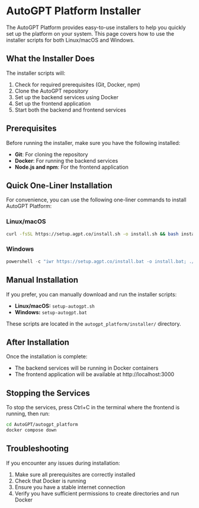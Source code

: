 # AutoGPT Platform Installer

The AutoGPT Platform provides easy-to-use installers to help you quickly set up the platform on your system. This page covers how to use the installer scripts for both Linux/macOS and Windows.

## What the Installer Does

The installer scripts will:

1. Check for required prerequisites (Git, Docker, npm)
2. Clone the AutoGPT repository
3. Set up the backend services using Docker
4. Set up the frontend application
5. Start both the backend and frontend services

## Prerequisites

Before running the installer, make sure you have the following installed:

- **Git**: For cloning the repository
- **Docker**: For running the backend services
- **Node.js and npm**: For the frontend application

## Quick One-Liner Installation

For convenience, you can use the following one-liner commands to install AutoGPT Platform:

### Linux/macOS

```bash
curl -fsSL https://setup.agpt.co/install.sh -o install.sh && bash install.sh
```

### Windows

```powershell
powershell -c "iwr https://setup.agpt.co/install.bat -o install.bat; ./install.bat"
```

## Manual Installation

If you prefer, you can manually download and run the installer scripts:

- **Linux/macOS:** `setup-autogpt.sh`
- **Windows:** `setup-autogpt.bat`

These scripts are located in the `autogpt_platform/installer/` directory.

## After Installation

Once the installation is complete:
- The backend services will be running in Docker containers
- The frontend application will be available at http://localhost:3000

## Stopping the Services

To stop the services, press Ctrl+C in the terminal where the frontend is running, then run:

```bash
cd AutoGPT/autogpt_platform
docker compose down
```

## Troubleshooting

If you encounter any issues during installation:

1. Make sure all prerequisites are correctly installed
2. Check that Docker is running
3. Ensure you have a stable internet connection
4. Verify you have sufficient permissions to create directories and run Docker 
